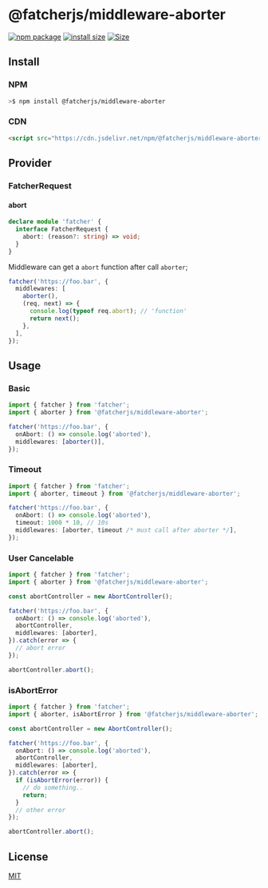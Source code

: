 # @fatcherjs/middleware-aborter

<a href="https://npmjs.com/package/@fatcherjs/middleware-aborter"><img src="https://img.shields.io/npm/v/@fatcherjs/middleware-aborter.svg" alt="npm package"></a>
[![install size](https://packagephobia.com/badge?p=@fatcherjs/middleware-aborter)](https://packagephobia.com/result?p=@fatcherjs/middleware-aborter)
<a href="https://unpkg.com/@fatcherjs/middleware-aborter"><img alt="Size" src="https://img.badgesize.io/https://unpkg.com/@fatcherjs/middleware-aborter"></a>

## Install

### NPM

```bash
>$ npm install @fatcherjs/middleware-aborter
```

### CDN

```html
<script src="https://cdn.jsdelivr.net/npm/@fatcherjs/middleware-aborter/dist/index.min.js"></script>
```

## Provider

### FatcherRequest

#### abort

```ts
declare module 'fatcher' {
  interface FatcherRequest {
    abort: (reason?: string) => void;
  }
}
```

Middleware can get a `abort` function after call `aborter`;

```ts
fatcher('https://foo.bar', {
  middlewares: [
    aborter(),
    (req, next) => {
      console.log(typeof req.abort); // 'function'
      return next();
    },
  ],
});
```

## Usage

### Basic

```ts
import { fatcher } from 'fatcher';
import { aborter } from '@fatcherjs/middleware-aborter';

fatcher('https://foo.bar', {
  onAbort: () => console.log('aborted'),
  middlewares: [aborter()],
});
```

### Timeout

```ts
import { fatcher } from 'fatcher';
import { aborter, timeout } from '@fatcherjs/middleware-aborter';

fatcher('https://foo.bar', {
  onAbort: () => console.log('aborted'),
  timeout: 1000 * 10, // 10s
  middlewares: [aborter, timeout /* must call after aborter */],
});
```

### User Cancelable

```ts
import { fatcher } from 'fatcher';
import { aborter } from '@fatcherjs/middleware-aborter';

const abortController = new AbortController();

fatcher('https://foo.bar', {
  onAbort: () => console.log('aborted'),
  abortController,
  middlewares: [aborter],
}).catch(error => {
  // abort error
});

abortController.abort();
```

### isAbortError

```ts
import { fatcher } from 'fatcher';
import { aborter, isAbortError } from '@fatcherjs/middleware-aborter';

const abortController = new AbortController();

fatcher('https://foo.bar', {
  onAbort: () => console.log('aborted'),
  abortController,
  middlewares: [aborter],
}).catch(error => {
  if (isAbortError(error)) {
    // do something..
    return;
  }
  // other error
});

abortController.abort();
```

## License

[MIT](https://github.com/fanhaoyuan/fatcher/blob/master/LICENSE)
